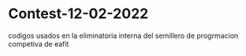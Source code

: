 # Contest-12-02-2022
codigos usados en la eliminatoria interna del semillero de progrmacion competiva de eafit
